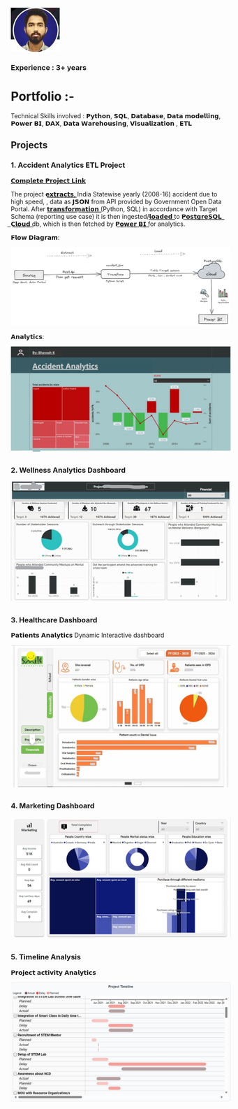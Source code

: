 

![EEG Band Discovery](/assets/fprof.jpg)  
### Experience : 3+ years
# Portfolio :-
 
Technical Skills involved : 
𝗣𝘆𝘁𝗵𝗼𝗻, 𝗦𝗤𝗟, 𝗗𝗮𝘁𝗮𝗯𝗮𝘀𝗲, 𝗗𝗮𝘁𝗮 𝗺𝗼𝗱𝗲𝗹𝗹𝗶𝗻𝗴, 𝗣𝗼𝘄𝗲𝗿 𝗕𝗜, 𝗗𝗔𝗫, 𝗗𝗮𝘁𝗮 𝗪𝗮𝗿𝗲𝗵𝗼𝘂𝘀𝗶𝗻𝗴, 𝗩𝗶𝘀𝘂𝗮𝗹𝗶𝘇𝗮𝘁𝗶𝗼𝗻 , 𝗘𝗧𝗟

## Projects
### 1. Accident Analytics ETL Project
[𝗖𝗼𝗺𝗽𝗹𝗲𝘁𝗲 𝗣𝗿𝗼𝗷𝗲𝗰𝘁 𝗟𝗶𝗻𝗸](https://github.com/bhavk26/JSON_ETL_PYTHON_Postgresql.git)

The project 𝗲͟𝘅͟𝘁͟𝗿͟𝗮͟𝗰͟𝘁͟𝘀͟, India Statewise yearly (2008-16) accident due to high speed, , data as 𝗝𝗦𝗢𝗡 from API provided by Government Open
Data Portal. After 𝘁͟𝗿͟𝗮͟𝗻͟𝘀͟𝗳͟𝗼͟𝗿͟𝗺͟𝗮͟𝘁͟𝗶͟𝗼͟𝗻͟ (Python, SQL) in accordance with Target Schema (reporting use case) it is then ingested/𝗹͟𝗼͟𝗮͟𝗱͟𝗲͟𝗱͟ to 𝗣͟𝗼͟𝘀͟𝘁͟𝗴͟𝗿͟𝗲͟𝗦͟𝗤͟𝗟͟ ͟𝗖͟𝗹͟𝗼͟𝘂͟𝗱͟ db, which is
then fetched by 𝗣͟𝗼͟𝘄͟𝗲͟𝗿͟ ͟𝗕͟𝗜͟ for analytics.

𝗙𝗹𝗼𝘄 𝗗𝗶𝗮𝗴𝗿𝗮𝗺:

![EEG Band Discovery](/assets/Untitled-2024-02-18-1954.png)

𝗔𝗻𝗮𝗹𝘆𝘁𝗶𝗰𝘀:

![EEG Band Discovery](/assets/Accid.jpg)

##
### 2. Wellness Analytics Dashboard

![EEG Band Discovery](assets/prooo.jpg)

##
### 3. Healthcare Dashboard

𝗣𝗮𝘁𝗶𝗲𝗻𝘁𝘀 𝗔𝗻𝗮𝗹𝘆𝘁𝗶𝗰𝘀 Dynamic Interactive dashboard

![EEG Band Discovery](/assets/Inkedhealth1_LI.jpg)

##
### 4. Marketing Dashboard
![EEG Band Discovery](/assets/Screenshotg.jpg)
##
### 5. Timeline Analysis

𝗣𝗿𝗼𝗷𝗲𝗰𝘁 𝗮𝗰𝘁𝗶𝘃𝗶𝘁𝘆 𝗔𝗻𝗮𝗹𝘆𝘁𝗶𝗰𝘀

![EEG Band Discovery](/assets/gantt.jpg)


